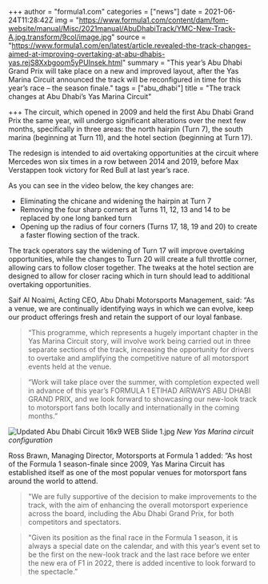 +++
author = "formula1.com"
categories = ["news"]
date = 2021-06-24T11:28:42Z
img = "https://www.formula1.com/content/dam/fom-website/manual/Misc/2021manual/AbuDhabiTrack/YMC-New-Track-A.jpg.transform/9col/image.jpg"
source = "https://www.formula1.com/en/latest/article.revealed-the-track-changes-aimed-at-improving-overtaking-at-abu-dhabis-yas.rejS8Xxbgoom5yPUInsek.html"
summary = "This year’s Abu Dhabi Grand Prix will take place on a new and improved layout, after the Yas Marina Circuit announced the track will be reconfigured in time for this year’s race – the season finale."
tags = ["abu_dhabi"]
title = "The track changes at Abu Dhabi’s Yas Marina Circuit"

+++
The circuit, which opened in 2009 and held the first Abu Dhabi Grand Prix the same year, will undergo significant alterations over the next few months, specifically in three areas: the north hairpin (Turn 7), the south marina (beginning at Turn 11), and the hotel section (beginning at Turn 17).

The redesign is intended to aid overtaking opportunities at the circuit where Mercedes won six times in a row between 2014 and 2019, before Max Verstappen took victory for Red Bull at last year’s race.

As you can see in the video below, the key changes are:

* Eliminating the chicane and widening the hairpin at Turn 7
* Removing the four sharp corners at Turns 11, 12, 13 and 14 to be replaced by one long banked turn
* Opening up the radius of four corners (Turns 17, 18, 19 and 20) to create a faster flowing section of the track.

The track operators say the widening of Turn 17 will improve overtaking opportunities, while the changes to Turn 20 will create a full throttle corner, allowing cars to follow closer together. The tweaks at the hotel section are designed to allow for closer racing which in turn should lead to additional overtaking opportunities.

Saif Al Noaimi, Acting CEO, Abu Dhabi Motorsports Management, said: “As a venue, we are continually identifying ways in which we can evolve, keep our product offerings fresh and retain the support of our loyal fanbase.

> “This programme, which represents a hugely important chapter in the Yas Marina Circuit story, will involve work being carried out in three separate sections of the track, increasing the opportunity for drivers to overtake and amplifying the competitive nature of all motorsport events held at the venue.

> “Work will take place over the summer, with completion expected well in advance of this year’s FORMULA 1 ETIHAD AIRWAYS ABU DHABI GRAND PRIX, and we look forward to showcasing our new-look track to motorsport fans both locally and internationally in the coming months.”

![Updated Abu Dhabi Circuit 16x9 WEB Slide 1.jpg](https://www.formula1.com/content/dam/fom-website/manual/Misc/2021manual/AbuDhabiTrack/Updated%20Abu%20Dhabi%20Circuit%2016x9%20WEB%20Slide%201.jpg.transform/9col/image.jpg)
*New Yas Marina circuit configuration*

Ross Brawn, Managing Director, Motorsports at Formula 1 added: “As host of the Formula 1 season-finale since 2009, Yas Marina Circuit has established itself as one of the most popular venues for motorsport fans around the world to attend.

> "We are fully supportive of the decision to make improvements to the track, with the aim of enhancing the overall motorsport experience across the board, including the Abu Dhabi Grand Prix, for both competitors and spectators.

> "Given its position as the final race in the Formula 1 season, it is always a special date on the calendar, and with this year’s event set to be the first on the new-look track and the last race before we enter the new era of F1 in 2022, there is added incentive to look forward to the spectacle.”